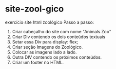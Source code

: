 # site-zool-gico
exercício site html zoológico
Passo a passo:
   1. Criar cabeçalho do site com nome "Animals Zoo"
   2. Criar Div contendo os dois conteúdos textuais
   3. Setar essa Div para display: flex;
   4. Criar seção Imagens do Zoológico.
   5. Colocar as imagens lado a lado.
   6. Outra DIV contendo os próximos conteúdos.
   7. Criar um footer no HTML.
